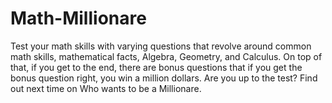 # Math-Millionare
Test your math skills with varying questions that revolve around common math skills, mathematical facts, Algebra, Geometry, and Calculus. On top of that, if you get to the end, there are bonus questions that if you get the bonus question right, you win a million dollars. Are you up to the test? Find out next time on Who wants to be a Millionare. 
